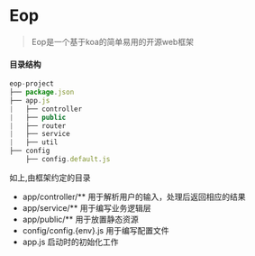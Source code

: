 # Eop
> Eop是一个基于koa的简单易用的开源web框架

#### 目录结构

``` javascript
eop-project
├── package.json
├── app.js                   
|   ├── controller
|   ├── public                         
|   ├── router                         
|   ├── service
|   ├── util
├── config 
    ├── config.default.js                  
```
如上,由框架约定的目录
- app/controller/** 用于解析用户的输入，处理后返回相应的结果
- app/service/** 用于编写业务逻辑层
- app/public/** 用于放置静态资源
- config/config.{env}.js 用于编写配置文件
- app.js 启动时的初始化工作